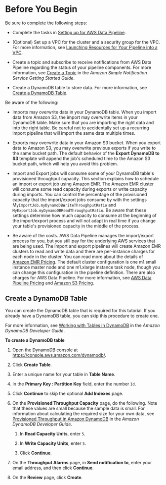 # Before You Begin<a name="dp-importexport-ddb-prereq"></a>

Be sure to complete the following steps:

+ Complete the tasks in [Setting up for AWS Data Pipeline](dp-get-setup.md)\.

+ \(Optional\) Set up a VPC for the cluster and a security group for the VPC\. For more information, see [Launching Resources for Your Pipeline into a VPC](dp-resources-vpc.md)\.

+ Create a topic and subscribe to receive notifications from AWS Data Pipeline regarding the status of your pipeline components\. For more information, see [Create a Topic](http://docs.aws.amazon.com/sns/latest/gsg/CreateTopic.html) in the *Amazon Simple Notification Service Getting Started Guide*\.

+ Create a DynamoDB table to store data\. For more information, see [Create a DynamoDB Table](#dp-importexport-ddb-table-cli)\.

Be aware of the following:

+ Imports may overwrite data in your DynamoDB table\. When you import data from Amazon S3, the import may overwrite items in your DynamoDB table\. Make sure that you are importing the right data and into the right table\. Be careful not to accidentally set up a recurring import pipeline that will import the same data multiple times\.

+ Exports may overwrite data in your Amazon S3 bucket\. When you export data to Amazon S3, you may overwrite previous exports if you write to the same bucket path\. The default behavior of the **Export DynamoDB to S3** template will append the job's scheduled time to the Amazon S3 bucket path, which will help you avoid this problem\.

+ Import and Export jobs will consume some of your DynamoDB table's provisioned throughput capacity\. This section explains how to schedule an import or export job using Amazon EMR\. The Amazon EMR cluster will consume some read capacity during exports or write capacity during imports\. You can control the percentage of the provisioned capacity that the import/export jobs consume by with the settings M`yImportJob.myDynamoDBWriteThroughputRatio` and `MyExportJob.myDynamoDBReadThroughputRatio`\. Be aware that these settings determine how much capacity to consume at the beginning of the import/export process and will not adapt in real time if you change your table's provisioned capacity in the middle of the process\.

+ Be aware of the costs\. AWS Data Pipeline manages the import/export process for you, but you still pay for the underlying AWS services that are being used\. The import and export pipelines will create Amazon EMR clusters to read and write data and there are per\-instance charges for each node in the cluster\. You can read more about the details of [Amazon EMR Pricing](https://aws.amazon.com/elasticmapreduce/pricing/)\. The default cluster configuration is one m1\.small instance master node and one m1\.xlarge instance task node, though you can change this configuration in the pipeline definition\. There are also charges for AWS Data Pipeline\. For more information, see [AWS Data Pipeline Pricing](https://aws.amazon.com/datapipeline/pricing/) and [Amazon S3 Pricing](https://aws.amazon.com/s3/pricing/)\.

## Create a DynamoDB Table<a name="dp-importexport-ddb-table-cli"></a>

You can create the DynamoDB table that is required for this tutorial\. If you already have a DynamoDB table, you can skip this procedure to create one\.

For more information, see [Working with Tables in DynamoDB](http://docs.aws.amazon.com/amazondynamodb/latest/developerguide/WorkingWithDDTables.html) in the *Amazon DynamoDB Developer Guide*\.

**To create a DynamoDB table**

1. Open the DynamoDB console at [https://console\.aws\.amazon\.com/dynamodb/](https://console.aws.amazon.com/dynamodb/)\.

1. Click **Create Table**\.

1. Enter a unique name for your table in **Table Name**\.

1. In the **Primary Key : Partition Key** field, enter the number `Id`\.

1. Click **Continue** to skip the optional **Add Indexes** page\.

1. On the **Provisioned Throughput Capacity** page, do the following\. Note that these values are small because the sample data is small\. For information about calculating the required size for your own data, see [Provisioned Throughput in Amazon DynamoDB](http://docs.aws.amazon.com/amazondynamodb/latest/developerguide/ProvisionedThroughputIntro.html) in the *Amazon DynamoDB Developer Guide*\.

   1. In **Read Capacity Units**, enter `5`\.

   1. In **Write Capacity Units**, enter `5`\.

   1. Click **Continue**\.

1. On the **Throughput Alarms** page, in **Send notification to**, enter your email address, and then click **Continue**\.

1. On the **Review** page, click **Create**\.